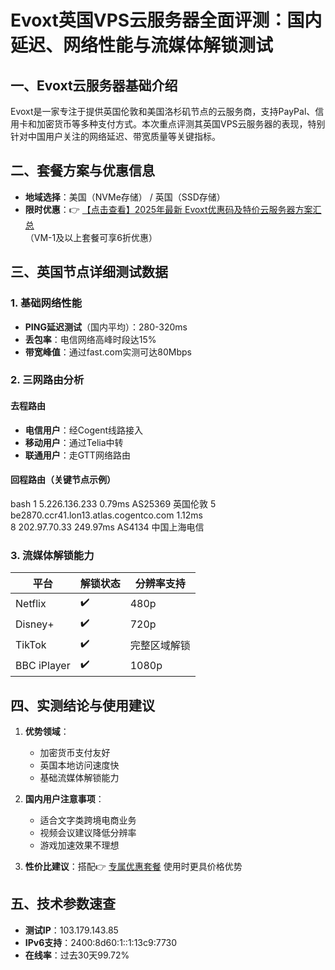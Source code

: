 # Evoxt英国VPS云服务器全面评测：国内延迟、网络性能与流媒体解锁测试

## 一、Evoxt云服务器基础介绍
Evoxt是一家专注于提供英国伦敦和美国洛杉矶节点的云服务商，支持PayPal、信用卡和加密货币等多种支付方式。本次重点评测其英国VPS云服务器的表现，特别针对中国用户关注的网络延迟、带宽质量等关键指标。

## 二、套餐方案与优惠信息
- **地域选择**：美国（NVMe存储） / 英国（SSD存储）
- **限时优惠**：👉 [【点击查看】2025年最新 Evoxt优惠码及特价云服务器方案汇总](https://bit.ly/evoxt)  
  （VM-1及以上套餐可享6折优惠）

## 三、英国节点详细测试数据

### 1. 基础网络性能
- **PING延迟测试**（国内平均）：280-320ms
- **丢包率**：电信网络高峰时段达15%
- **带宽峰值**：通过fast.com实测可达80Mbps

### 2. 三网路由分析
#### 去程路由
- **电信用户**：经Cogent线路接入
- **移动用户**：通过Telia中转
- **联通用户**：走GTT网络路由

#### 回程路由（关键节点示例）
bash
1  5.226.136.233  0.79ms  AS25369  英国伦敦
5  be2870.ccr41.lon13.atlas.cogentco.com  1.12ms  
8  202.97.70.33  249.97ms  AS4134  中国上海电信

### 3. 流媒体解锁能力
| 平台        | 解锁状态 | 分辨率支持 |
|-------------|----------|------------|
| Netflix     | ✔️       | 480p       |
| Disney+     | ✔️       | 720p       |
| TikTok      | ✔️       | 完整区域解锁 |
| BBC iPlayer | ✔️       | 1080p      |

## 四、实测结论与使用建议
1. **优势领域**：
   - 加密货币支付友好
   - 英国本地访问速度快
   - 基础流媒体解锁能力

2. **国内用户注意事项**：
   - 适合文字类跨境电商业务
   - 视频会议建议降低分辨率
   - 游戏加速效果不理想

3. **性价比建议**：搭配👉 [专属优惠套餐](https://bit.ly/evoxt) 使用时更具价格优势

## 五、技术参数速查
- **测试IP**：103.179.143.85
- **IPv6支持**：2400:8d60:1::1:13c9:7730
- **在线率**：过去30天99.72%